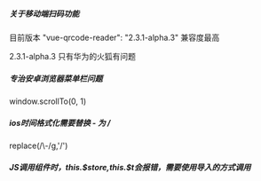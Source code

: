 <h5>关于移动端扫码功能</h5>
<p>目前版本 "vue-qrcode-reader": "2.3.1-alpha.3" 兼容度最高</p>

2.3.1-alpha.3  只有华为的火狐有问题

<h5>专治安卓浏览器菜单栏问题</h5>
window.scrollTo(0, 1)

<h5>ios时间格式化需要替换 - 为 /</h5>
replace(/\-/g,'/')

<h5>JS调用组件时，this.$store,this.$t会报错，需要使用导入的方式调用</h5>

